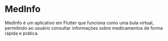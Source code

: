 # MedInfo
MedInfo é um aplicativo em Flutter que funciona como uma bula virtual, permitindo ao usuário consultar informações sobre medicamentos de forma rápida e prática.
